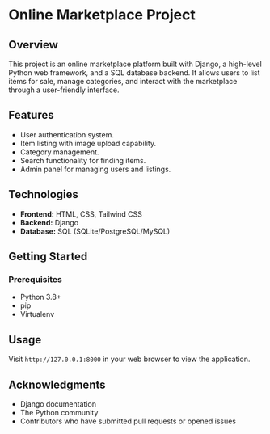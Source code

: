 # Online Marketplace Project

## Overview

This project is an online marketplace platform built with Django, a high-level Python web framework, and a SQL database backend. It allows users to list items for sale, manage categories, and interact with the marketplace through a user-friendly interface.

## Features

- User authentication system.
- Item listing with image upload capability.
- Category management.
- Search functionality for finding items.
- Admin panel for managing users and listings.

## Technologies

- **Frontend:** HTML, CSS, Tailwind CSS
- **Backend:** Django
- **Database:** SQL (SQLite/PostgreSQL/MySQL)

## Getting Started

### Prerequisites

- Python 3.8+
- pip
- Virtualenv

## Usage

Visit `http://127.0.0.1:8000` in your web browser to view the application.

## Acknowledgments

- Django documentation
- The Python community
- Contributors who have submitted pull requests or opened issues